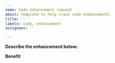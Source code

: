 ```yaml
---
name: Code enhancement request
about: Template to help track code enhancements
title: ''
labels: code, enhancement
assignees: ''

---
```


**Describe the enhancement below:**


**Benefit**

